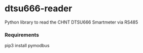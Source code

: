 # dtsu666-reader
Python library to read the CHNT DTSU666 Smartmeter via RS485



### Requirements

pip3 install pymodbus

